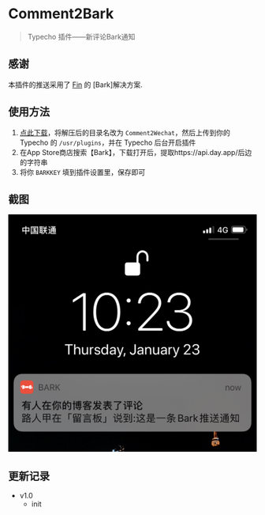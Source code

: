 # Comment2Bark

> Typecho 插件——新评论Bark通知 

## 感谢
本插件的推送采用了 [Fin](https://github.com/Finb/Bark) 的 [Bark]解决方案.

## 使用方法

 1. [点此下载](https://apps.apple.com/cn/app/bark-customed-notifications/id1403753865?l=zh)，将解压后的目录名改为 `Comment2Wechat`，然后上传到你的 Typecho 的 `/usr/plugins`，并在 Typecho 后台开启插件
 2. 在App Store商店搜索【Bark】，下载打开后，提取https://api.day.app/后边的字符串
 3. 将你 `BARKKEY` 填到插件设置里，保存即可


## 截图

![推送截图](pic.PNG)

## 更新记录
 - v1.0
   - init
